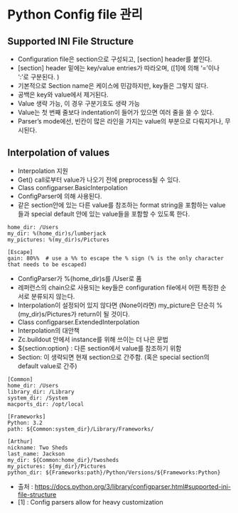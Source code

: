 # Python Config file 관리
##	Supported INI File Structure
-	Configuration file은 section으로 구성되고, [section] header를 붙인다.
-	[section] header 밑에는 key/value entries가 따라오며, ([1]에 의해 ‘=’이나 ‘:’로 구분된다. )
-	기본적으로 Section name은 케이스에 민감하지만, key들은 그렇지 않다.
-	공백은 key와 value에서 제거된다.
-	Value 생략 가능, 이 경우 구분기호도 생략 가능
-	Value는 첫 번째 줄보다 indentation이 들어가 있으면 여러 줄을 쓸 수 있다. 
-	Parser’s mode에선, 빈칸이 많은 라인을 가지는 value의 부분으로 다뤄지거나, 무시된다.
##	Interpolation of values
-	Interpolation 지원
  - Get() call로부터 value가 나오기 전에 preprocess될 수 있다.
-	Class configparser.BasicInterpolation
  - ConfigParser에 의해 사용된다.
  - 같은 section안에 있는 다른 value를 참조하는 format string을 포함하는 value들과 special default 안에 있는 value들을 포함할 수 있도록 한다.
```
home_dir: /Users
my_dir: %(home_dir)s/lumberjack
my_pictures: %(my_dir)s/Pictures

[Escape]
gain: 80%%  # use a %% to escape the % sign (% is the only character that needs to be escaped)
```
  - ConfigParser가 %(home_dir)s를 /User로 품
  - 레퍼런스의 chain으로 사용되는 key들은 configuration file에서 어떤 특정한 순서로 분류되지 않는다.
  - Interpolation이 설정되어 있지 않다면 (None이라면) my_picture은 단순히 %(my_dir)s/Pictures가 return이 될 것이다.
-	Class configparser.ExtendedInterpolation
  - Interpolation의 대안책
  - Zc.buildout 안에서 instance를 위해 쓰이는 더 나은 문법
  - ${section:option} : 다른 section에서 value를 참조하기 위함
  - Section: 이 생략되면 현재 section으로 간주함. (혹은 special section의 default value로 간주)
```
[Common]
home_dir: /Users
library_dir: /Library
system_dir: /System
macports_dir: /opt/local

[Frameworks]
Python: 3.2
path: ${Common:system_dir}/Library/Frameworks/

[Arthur]
nickname: Two Sheds
last_name: Jackson
my_dir: ${Common:home_dir}/twosheds
my_pictures: ${my_dir}/Pictures
python_dir: ${Frameworks:path}/Python/Versions/${Frameworks:Python}
```
-	출처 : https://docs.python.org/3/library/configparser.html#supported-ini-file-structure
-	[1] : Config parsers allow for heavy customization

